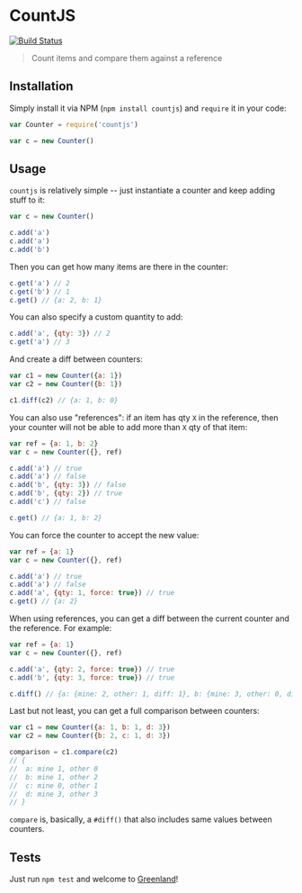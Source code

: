 # CountJS

[![Build Status](https://travis-ci.org/namshi/countjs.svg?branch=master)](https://travis-ci.org/namshi/countjs)

> Count items and compare them against a reference

## Installation

Simply install it via NPM (`npm install countjs`) and `require` it
in your code:

``` javascript
var Counter = require('countjs')

var c = new Counter()
```

## Usage

`countjs` is relatively simple -- just instantiate a counter and keep
adding stuff to it:

``` javascript
var c = new Counter()

c.add('a')
c.add('a')
c.add('b')
```

Then you can get how many items are there in the counter:

``` javascript
c.get('a') // 2
c.get('b') // 1
c.get() // {a: 2, b: 1}
```

You can also specify a custom quantity to add:

``` javascript
c.add('a', {qty: 3}) // 2
c.get('a') // 3
```

And create a diff between counters:

``` javascript
var c1 = new Counter({a: 1})
var c2 = new Counter({b: 1})

c1.diff(c2) // {a: 1, b: 0}
```

You can also use "references": if an item has qty `X`
in the reference, then your counter will not be able to
add more than `X` qty of that item:

``` javascript
var ref = {a: 1, b: 2}
var c = new Counter({}, ref)

c.add('a') // true
c.add('a') // false
c.add('b', {qty: 3}) // false
c.add('b', {qty: 2}) // true
c.add('c') // false

c.get() // {a: 1, b: 2}
```

You can force the counter to accept the new value:

``` javascript
var ref = {a: 1}
var c = new Counter({}, ref)

c.add('a') // true
c.add('a') // false
c.add('a', {qty: 1, force: true}) // true
c.get() // {a: 2}
```

When using references, you can get a diff between the current
counter and the reference. For example:

``` javascript
var ref = {a: 1}
var c = new Counter({}, ref)

c.add('a', {qty: 2, force: true}) // true
c.add('b', {qty: 3, force: true}) // true

c.diff() // {a: {mine: 2, other: 1, diff: 1}, b: {mine: 3, other: 0, diff: 3}}
```

Last but not least, you can get a full comparison between counters:

``` javascript
var c1 = new Counter({a: 1, b: 1, d: 3})
var c2 = new Counter({b: 2, c: 1, d: 3})

comparison = c1.compare(c2)
// {
//  a: mine 1, other 0
//  b: mine 1, other 2
//  c: mine 0, other 1
//  d: mine 3, other 3
// }
```

`compare` is, basically, a `#diff()` that also includes same values
between counters.

## Tests

Just run `npm test` and welcome to [Greenland](https://travis-ci.org/namshi/countjs.svg?branch=master)!
